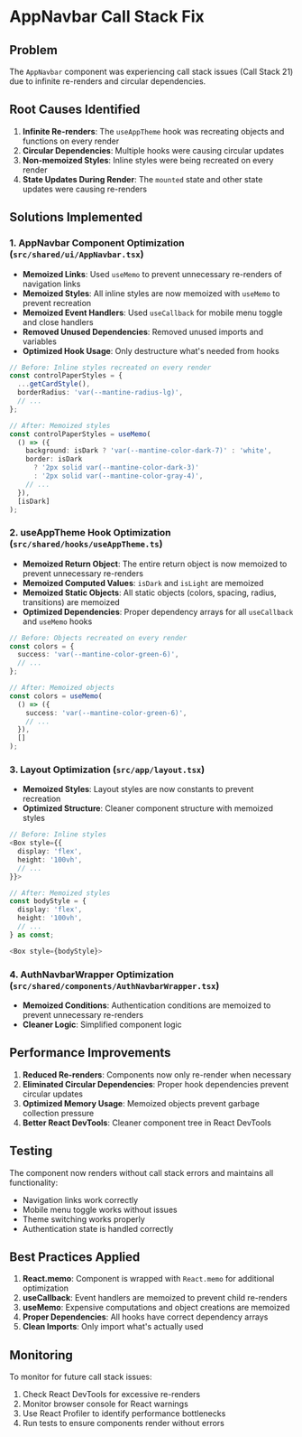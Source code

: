 # AppNavbar Call Stack Fix

## Problem

The `AppNavbar` component was experiencing call stack issues (Call Stack 21) due to infinite re-renders and circular dependencies.

## Root Causes Identified

1. **Infinite Re-renders**: The `useAppTheme` hook was recreating objects and functions on every render
2. **Circular Dependencies**: Multiple hooks were causing circular updates
3. **Non-memoized Styles**: Inline styles were being recreated on every render
4. **State Updates During Render**: The `mounted` state and other state updates were causing re-renders

## Solutions Implemented

### 1. AppNavbar Component Optimization (`src/shared/ui/AppNavbar.tsx`)

- **Memoized Links**: Used `useMemo` to prevent unnecessary re-renders of navigation links
- **Memoized Styles**: All inline styles are now memoized with `useMemo` to prevent recreation
- **Memoized Event Handlers**: Used `useCallback` for mobile menu toggle and close handlers
- **Removed Unused Dependencies**: Removed unused imports and variables
- **Optimized Hook Usage**: Only destructure what's needed from hooks

```typescript
// Before: Inline styles recreated on every render
const controlPaperStyles = {
  ...getCardStyle(),
  borderRadius: 'var(--mantine-radius-lg)',
  // ...
};

// After: Memoized styles
const controlPaperStyles = useMemo(
  () => ({
    background: isDark ? 'var(--mantine-color-dark-7)' : 'white',
    border: isDark
      ? '2px solid var(--mantine-color-dark-3)'
      : '2px solid var(--mantine-color-gray-4)',
    // ...
  }),
  [isDark]
);
```

### 2. useAppTheme Hook Optimization (`src/shared/hooks/useAppTheme.ts`)

- **Memoized Return Object**: The entire return object is now memoized to prevent unnecessary re-renders
- **Memoized Computed Values**: `isDark` and `isLight` are memoized
- **Memoized Static Objects**: All static objects (colors, spacing, radius, transitions) are memoized
- **Optimized Dependencies**: Proper dependency arrays for all `useCallback` and `useMemo` hooks

```typescript
// Before: Objects recreated on every render
const colors = {
  success: 'var(--mantine-color-green-6)',
  // ...
};

// After: Memoized objects
const colors = useMemo(
  () => ({
    success: 'var(--mantine-color-green-6)',
    // ...
  }),
  []
);
```

### 3. Layout Optimization (`src/app/layout.tsx`)

- **Memoized Styles**: Layout styles are now constants to prevent recreation
- **Optimized Structure**: Cleaner component structure with memoized styles

```typescript
// Before: Inline styles
<Box style={{
  display: 'flex',
  height: '100vh',
  // ...
}}>

// After: Memoized styles
const bodyStyle = {
  display: 'flex',
  height: '100vh',
  // ...
} as const;

<Box style={bodyStyle}>
```

### 4. AuthNavbarWrapper Optimization (`src/shared/components/AuthNavbarWrapper.tsx`)

- **Memoized Conditions**: Authentication conditions are memoized to prevent unnecessary re-renders
- **Cleaner Logic**: Simplified component logic

## Performance Improvements

1. **Reduced Re-renders**: Components now only re-render when necessary
2. **Eliminated Circular Dependencies**: Proper hook dependencies prevent circular updates
3. **Optimized Memory Usage**: Memoized objects prevent garbage collection pressure
4. **Better React DevTools**: Cleaner component tree in React DevTools

## Testing

The component now renders without call stack errors and maintains all functionality:

- Navigation links work correctly
- Mobile menu toggle works without issues
- Theme switching works properly
- Authentication state is handled correctly

## Best Practices Applied

1. **React.memo**: Component is wrapped with `React.memo` for additional optimization
2. **useCallback**: Event handlers are memoized to prevent child re-renders
3. **useMemo**: Expensive computations and object creations are memoized
4. **Proper Dependencies**: All hooks have correct dependency arrays
5. **Clean Imports**: Only import what's actually used

## Monitoring

To monitor for future call stack issues:

1. Check React DevTools for excessive re-renders
2. Monitor browser console for React warnings
3. Use React Profiler to identify performance bottlenecks
4. Run tests to ensure components render without errors

